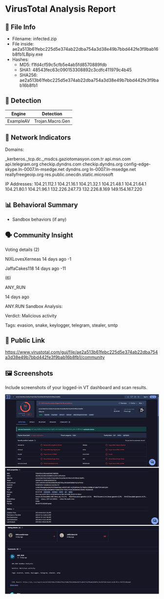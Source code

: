 # VirusTotal Analysis Report

## 📁 File Info
- Filename: infected.zip
- File inside: ae2a513b61febc225d5e374ab22dba754a3d38e49b7bbd442fe3f9bab16b8fb1LBpiy.exe
- Hashes:
  - MD5: f1fd4cf59c5cfb5e4ab5fd8570889fdb
  - SHA1: 48543fec63c090153308892c3cdfc411979c4b45
  - SHA256: ae2a513b61febc225d5e374ab22dba754a3d38e49b7bbd442fe3f9bab16b8fb1

## 🧪 Detection
| Engine | Detection |
|--------|-----------|
| ExampleAV | Trojan.Macro.Gen |

## 📡 Network Indicators
Domains:

_kerberos._tcp.dc._msdcs.gaziotomasyon.com.tr
api.msn.com
api.telegram.org
checkip.dyndns.com
checkip.dyndns.org
config-edge-skype.ln-0007.ln-msedge.net
dyndns.org
ln-0007.ln-msedge.net
reallyfreegeoip.org
res.public.onecdn.static.microsoft

IP Addresses:
104.21.112.1
104.21.16.1
104.21.32.1
104.21.48.1
104.21.64.1
104.21.80.1
104.21.96.1
132.226.247.73
132.226.8.169
149.154.167.220

## 📊 Behavioral Summary
- Sandbox behaviors (if any)

## 🗣️ Community Insight
Voting details
(2)

NIXLovesXerneas
14 days ago
-1

JaffaCakes118
14 days ago
-11

(6)

ANY_RUN

14 days ago

 ANY.RUN Sandbox Analysis:

 Verdict: Malicious activity

 Tags: evasion, snake, keylogger, telegram, stealer, smtp


## 🔐 Public Link
https://www.virustotal.com/gui/file/ae2a513b61febc225d5e374ab22dba754a3d38e49b7bbd442fe3f9bab16b8fb1/community

## 🖼️ Screenshots
Include screenshots of your logged-in VT dashboard and scan results.

![alt text](https://github.com/SamuelJoseph23/my-DF-Notes/blob/main/virustotal-scan/screenshots/Screenshot1.png)
![alt text](https://github.com/SamuelJoseph23/my-DF-Notes/blob/main/virustotal-scan/screenshots/Screenshot2.png)
![alt text](https://github.com/SamuelJoseph23/my-DF-Notes/blob/main/virustotal-scan/screenshots/Screenshot3.png)
